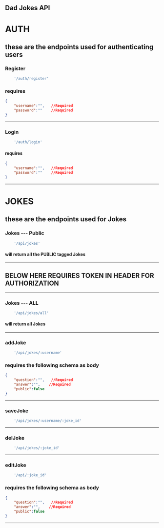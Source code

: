 ## Dad Jokes API 

# AUTH

## these are the endpoints used for authenticating users

### Register
```js
    '/auth/register'
```
### requires
```json
{
    "username":"",   //Required
    "password":""    //Required
}
```
--- 

### Login 
```js
    '/auth/login'
```
#### requires
```json
{
    "username":"",   //Required
    "password":""    //Required
}
```
---
# JOKES

## these are the endpoints used for Jokes

### Jokes --- Public
```js
    '/api/jokes'
```
#### will return all the PUBLIC tagged Jokes
---

##  BELOW HERE REQUIRES TOKEN IN HEADER FOR AUTHORIZATION 

---

### Jokes --- ALL
```js
    '/api/jokes/all'
```
#### will return all Jokes

---
###  addJoke

```js
    '/api/jokes/:username'
```
### requires the following schema as body

```json
{
    "question":"",   //Required
    "answer":"",    //Required
    "public":false
}
```
---

### saveJoke

```js
    '/api/jokes/:username/:joke_id'
```

---

### delJoke

```js
    '/api/jokes/:joke_id'
```

---
### editJoke

```js
    '/api/:joke_id'
```
### requires the following schema as body
```json
{
    "question":"",   //Required
    "answer":"",    //Required
    "public":false
}
```
---

